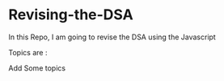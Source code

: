 # Revising-the-DSA
In this Repo, I am going to revise the DSA using the Javascript 

Topics are :


Add Some topics
